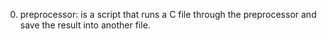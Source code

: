 0. preprocessor: is a script that runs a C file through the preprocessor and save the result into another file.
